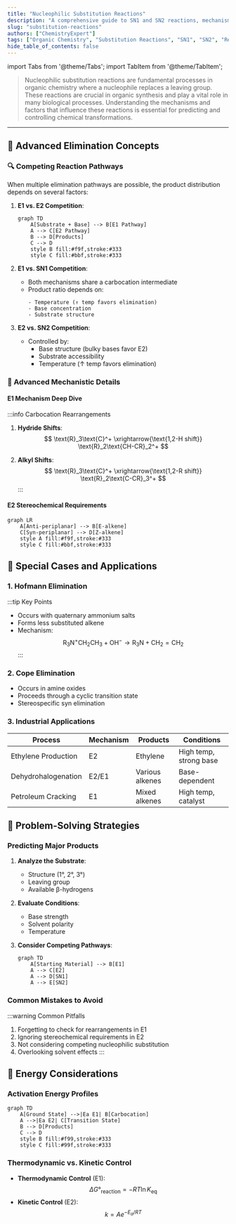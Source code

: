 ```yaml
---
title: "Nucleophilic Substitution Reactions"
description: "A comprehensive guide to SN1 and SN2 reactions, mechanisms, and their applications in organic synthesis"
slug: "substitution-reactions"
authors: ["ChemistryExpert"]
tags: ["Organic Chemistry", "Substitution Reactions", "SN1", "SN2", "Reaction Mechanisms"]
hide_table_of_contents: false
---
```


import Tabs from '@theme/Tabs';
import TabItem from '@theme/TabItem';

> Nucleophilic substitution reactions are fundamental processes in organic chemistry where a nucleophile replaces a leaving group. These reactions are crucial in organic synthesis and play a vital role in many biological processes. Understanding the mechanisms and factors that influence these reactions is essential for predicting and controlling chemical transformations.

---

## 🎯 Advanced Elimination Concepts

### 🔍 Competing Reaction Pathways

When multiple elimination pathways are possible, the product distribution depends on several factors:

1. **E1 vs. E2 Competition**:
   ```mermaid
   graph TD
       A[Substrate + Base] --> B[E1 Pathway]
       A --> C[E2 Pathway]
       B --> D[Products]
       C --> D
       style B fill:#f9f,stroke:#333
       style C fill:#bbf,stroke:#333
   ```

2. **E1 vs. SN1 Competition**:
   - Both mechanisms share a carbocation intermediate
   - Product ratio depends on:
     ```
     - Temperature (↑ temp favors elimination)
     - Base concentration
     - Substrate structure
     ```

3. **E2 vs. SN2 Competition**:
   - Controlled by:
     - Base structure (bulky bases favor E2)
     - Substrate accessibility
     - Temperature (↑ temp favors elimination)

### 🧪 Advanced Mechanistic Details

#### E1 Mechanism Deep Dive
:::info Carbocation Rearrangements
1. **Hydride Shifts**:
   $$
   \text{R}_3\text{C}^+ \xrightarrow{\text{1,2-H shift}} \text{R}_2\text{CH-CR}_2^+
   $$

2. **Alkyl Shifts**:
   $$
   \text{R}_3\text{C}^+ \xrightarrow{\text{1,2-R shift}} \text{R}_2\text{C-CR}_3^+
   $$
:::

#### E2 Stereochemical Requirements
```mermaid
graph LR
    A[Anti-periplanar] --> B[E-alkene]
    C[Syn-periplanar] --> D[Z-alkene]
    style A fill:#f9f,stroke:#333
    style C fill:#bbf,stroke:#333
```

## 🔬 Special Cases and Applications

### 1. Hofmann Elimination
:::tip Key Points
- Occurs with quaternary ammonium salts
- Forms less substituted alkene
- Mechanism:
  $$
  \text{R}_3\text{N}^+\text{CH}_2\text{CH}_3 + \text{OH}^- \rightarrow \text{R}_3\text{N} + \text{CH}_2=\text{CH}_2
  $$
:::

### 2. Cope Elimination
- Occurs in amine oxides
- Proceeds through a cyclic transition state
- Stereospecific syn elimination

### 3. Industrial Applications

| Process | Mechanism | Products | Conditions |
|---------|-----------|----------|------------|
| Ethylene Production | E2 | Ethylene | High temp, strong base |
| Dehydrohalogenation | E2/E1 | Various alkenes | Base-dependent |
| Petroleum Cracking | E1 | Mixed alkenes | High temp, catalyst |

## 🧮 Problem-Solving Strategies

### Predicting Major Products
1. **Analyze the Substrate**:
   - Structure (1°, 2°, 3°)
   - Leaving group
   - Available β-hydrogens

2. **Evaluate Conditions**:
   - Base strength
   - Solvent polarity
   - Temperature

3. **Consider Competing Pathways**:
   ```mermaid
   graph TD
       A[Starting Material] --> B[E1]
       A --> C[E2]
       A --> D[SN1]
       A --> E[SN2]
   ```

### Common Mistakes to Avoid
:::warning Common Pitfalls
1. Forgetting to check for rearrangements in E1
2. Ignoring stereochemical requirements in E2
3. Not considering competing nucleophilic substitution
4. Overlooking solvent effects
:::

## 🔋 Energy Considerations

### Activation Energy Profiles
```mermaid
graph TD
    A[Ground State] -->|Ea E1| B[Carbocation]
    A -->|Ea E2| C[Transition State]
    B --> D[Products]
    C --> D
    style B fill:#f99,stroke:#333
    style C fill:#99f,stroke:#333
```

### Thermodynamic vs. Kinetic Control
- **Thermodynamic Control** (E1):
  $$
  \Delta G°_\text{reaction} = -RT\ln K_\text{eq}
  $$
- **Kinetic Control** (E2):
  $$
  k = Ae^{-E_a/RT}
  $$

